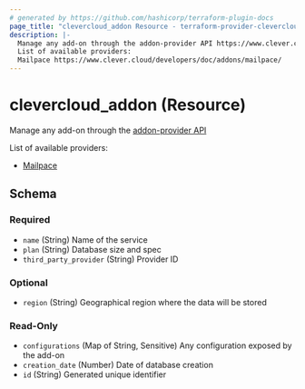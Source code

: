 ```yaml
---
# generated by https://github.com/hashicorp/terraform-plugin-docs
page_title: "clevercloud_addon Resource - terraform-provider-clevercloud"
description: |-
  Manage any add-on through the addon-provider API https://www.clever.cloud/developers/doc/marketplace/#add-on-provider-requests
  List of available providers:
  Mailpace https://www.clever.cloud/developers/doc/addons/mailpace/
---
```


# clevercloud_addon (Resource)

Manage any add-on through the [addon-provider API](https://www.clever.cloud/developers/doc/marketplace/#add-on-provider-requests)


List of available providers:

* [Mailpace](https://www.clever.cloud/developers/doc/addons/mailpace/)



<!-- schema generated by tfplugindocs -->
## Schema

### Required

- `name` (String) Name of the service
- `plan` (String) Database size and spec
- `third_party_provider` (String) Provider ID

### Optional

- `region` (String) Geographical region where the data will be stored

### Read-Only

- `configurations` (Map of String, Sensitive) Any configuration exposed by the add-on
- `creation_date` (Number) Date of database creation
- `id` (String) Generated unique identifier
